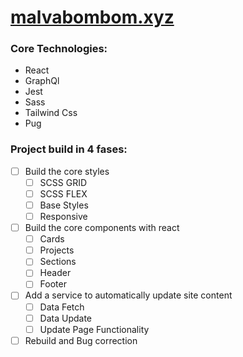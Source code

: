 # [malvabombom.xyz](https://malvabombom.xyz/)

### Core Technologies:

- React 
- GraphQl
- Jest
- Sass
- Tailwind Css
- Pug
### Project build in 4 fases:

- [ ] Build the core styles
  - [ ] SCSS GRID
  - [ ] SCSS FLEX
  - [ ] Base Styles
  - [ ] Responsive
- [ ] Build the core components with react
  - [ ] Cards
  - [ ] Projects
  - [ ] Sections
  - [ ] Header
  - [ ] Footer
- [ ] Add a service to automatically update site content
  - [ ] Data Fetch
  - [ ] Data Update
  - [ ] Update Page Functionality
- [ ] Rebuild and Bug correction
